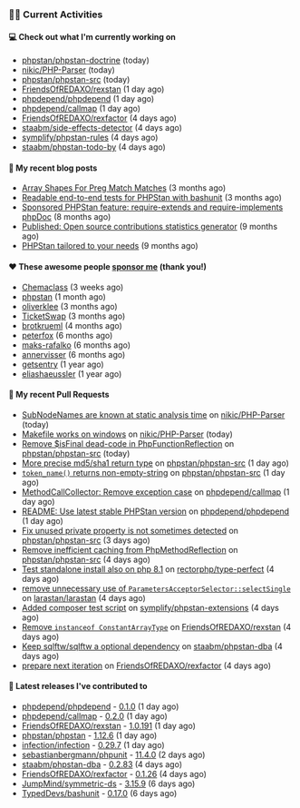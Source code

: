 ### 👨‍💻 Current Activities


#### 💻 Check out what I'm currently working on

- [phpstan/phpstan-doctrine](https://github.com/phpstan/phpstan-doctrine) (today)
- [nikic/PHP-Parser](https://github.com/nikic/PHP-Parser) (today)
- [phpstan/phpstan-src](https://github.com/phpstan/phpstan-src) (today)
- [FriendsOfREDAXO/rexstan](https://github.com/FriendsOfREDAXO/rexstan) (1 day ago)
- [phpdepend/phpdepend](https://github.com/phpdepend/phpdepend) (1 day ago)
- [phpdepend/callmap](https://github.com/phpdepend/callmap) (1 day ago)
- [FriendsOfREDAXO/rexfactor](https://github.com/FriendsOfREDAXO/rexfactor) (4 days ago)
- [staabm/side-effects-detector](https://github.com/staabm/side-effects-detector) (4 days ago)
- [symplify/phpstan-rules](https://github.com/symplify/phpstan-rules) (4 days ago)
- [staabm/phpstan-todo-by](https://github.com/staabm/phpstan-todo-by) (4 days ago)


#### 📜 My recent blog posts

- [Array Shapes For Preg Match Matches](https://staabm.github.io/2024/07/05/array-shapes-for-preg-match-matches.html) (3 months ago)
- [Readable end-to-end tests for PHPStan with bashunit](https://staabm.github.io/2024/06/28/readable-phpstan-end-to-end-tests-with-bashunit.html) (3 months ago)
- [Sponsored PHPStan feature: require-extends and require-implements phpDoc](https://staabm.github.io/2024/01/15/phpstan-require-extends-implements.html) (8 months ago)
- [Published: Open source contributions statistics generator](https://staabm.github.io/2024/01/10/oss-contribs-published.html) (9 months ago)
- [PHPStan tailored to your needs](https://staabm.github.io/2024/01/01/phpstan-customizing.html) (9 months ago)


#### ❤️ These awesome people [sponsor me](https://github.com/sponsors/staabm) (thank you!)

- [Chemaclass](https://github.com/Chemaclass) (3 weeks ago)
- [phpstan](https://github.com/phpstan) (1 month ago)
- [oliverklee](https://github.com/oliverklee) (3 months ago)
- [TicketSwap](https://github.com/TicketSwap) (3 months ago)
- [brotkrueml](https://github.com/brotkrueml) (4 months ago)
- [peterfox](https://github.com/peterfox) (6 months ago)
- [maks-rafalko](https://github.com/maks-rafalko) (6 months ago)
- [annervisser](https://github.com/annervisser) (6 months ago)
- [getsentry](https://github.com/getsentry) (1 year ago)
- [eliashaeussler](https://github.com/eliashaeussler) (1 year ago)


#### 🔨 My recent Pull Requests

- [SubNodeNames are known at static analysis time](https://github.com/nikic/PHP-Parser/pull/1035) on [nikic/PHP-Parser](https://github.com/nikic/PHP-Parser) (today)
- [Makefile works on windows](https://github.com/nikic/PHP-Parser/pull/1034) on [nikic/PHP-Parser](https://github.com/nikic/PHP-Parser) (today)
- [Remove $isFinal dead-code in PhpFunctionReflection](https://github.com/phpstan/phpstan-src/pull/3545) on [phpstan/phpstan-src](https://github.com/phpstan/phpstan-src) (today)
- [More precise md5/sha1 return type](https://github.com/phpstan/phpstan-src/pull/3541) on [phpstan/phpstan-src](https://github.com/phpstan/phpstan-src) (1 day ago)
- [`token_name()` returns non-empty-string](https://github.com/phpstan/phpstan-src/pull/3540) on [phpstan/phpstan-src](https://github.com/phpstan/phpstan-src) (1 day ago)
- [MethodCallCollector: Remove exception case](https://github.com/phpdepend/callmap/pull/1) on [phpdepend/callmap](https://github.com/phpdepend/callmap) (1 day ago)
- [README: Use latest stable PHPStan version](https://github.com/phpdepend/phpdepend/pull/5) on [phpdepend/phpdepend](https://github.com/phpdepend/phpdepend) (1 day ago)
- [Fix unused private property is not sometimes detected](https://github.com/phpstan/phpstan-src/pull/3539) on [phpstan/phpstan-src](https://github.com/phpstan/phpstan-src) (3 days ago)
- [Remove inefficient caching from PhpMethodReflection](https://github.com/phpstan/phpstan-src/pull/3534) on [phpstan/phpstan-src](https://github.com/phpstan/phpstan-src) (4 days ago)
- [Test standalone install also on php 8.1](https://github.com/rectorphp/type-perfect/pull/46) on [rectorphp/type-perfect](https://github.com/rectorphp/type-perfect) (4 days ago)
- [remove unnecessary use of `ParametersAcceptorSelector::selectSingle`](https://github.com/larastan/larastan/pull/2054) on [larastan/larastan](https://github.com/larastan/larastan) (4 days ago)
- [Added composer test script](https://github.com/symplify/phpstan-extensions/pull/10) on [symplify/phpstan-extensions](https://github.com/symplify/phpstan-extensions) (4 days ago)
- [Remove `instanceof ConstantArrayType`](https://github.com/FriendsOfREDAXO/rexstan/pull/765) on [FriendsOfREDAXO/rexstan](https://github.com/FriendsOfREDAXO/rexstan) (4 days ago)
- [Keep sqlftw/sqlftw a optional dependency](https://github.com/staabm/phpstan-dba/pull/690) on [staabm/phpstan-dba](https://github.com/staabm/phpstan-dba) (4 days ago)
- [prepare next iteration](https://github.com/FriendsOfREDAXO/rexfactor/pull/191) on [FriendsOfREDAXO/rexfactor](https://github.com/FriendsOfREDAXO/rexfactor) (4 days ago)


#### 🔭 Latest releases I've contributed to

- [phpdepend/phpdepend](https://github.com/phpdepend/phpdepend) - [0.1.0](https://github.com/phpdepend/phpdepend/releases/tag/0.1.0) (1 day ago)
- [phpdepend/callmap](https://github.com/phpdepend/callmap) - [0.2.0](https://github.com/phpdepend/callmap/releases/tag/0.2.0) (1 day ago)
- [FriendsOfREDAXO/rexstan](https://github.com/FriendsOfREDAXO/rexstan) - [1.0.191](https://github.com/FriendsOfREDAXO/rexstan/releases/tag/1.0.191) (1 day ago)
- [phpstan/phpstan](https://github.com/phpstan/phpstan) - [1.12.6](https://github.com/phpstan/phpstan/releases/tag/1.12.6) (1 day ago)
- [infection/infection](https://github.com/infection/infection) - [0.29.7](https://github.com/infection/infection/releases/tag/0.29.7) (1 day ago)
- [sebastianbergmann/phpunit](https://github.com/sebastianbergmann/phpunit) - [11.4.0](https://github.com/sebastianbergmann/phpunit/releases/tag/11.4.0) (2 days ago)
- [staabm/phpstan-dba](https://github.com/staabm/phpstan-dba) - [0.2.83](https://github.com/staabm/phpstan-dba/releases/tag/0.2.83) (4 days ago)
- [FriendsOfREDAXO/rexfactor](https://github.com/FriendsOfREDAXO/rexfactor) - [0.1.26](https://github.com/FriendsOfREDAXO/rexfactor/releases/tag/0.1.26) (4 days ago)
- [JumpMind/symmetric-ds](https://github.com/JumpMind/symmetric-ds) - [3.15.9](https://github.com/JumpMind/symmetric-ds/releases/tag/3.15.9) (6 days ago)
- [TypedDevs/bashunit](https://github.com/TypedDevs/bashunit) - [0.17.0](https://github.com/TypedDevs/bashunit/releases/tag/0.17.0) (6 days ago)
